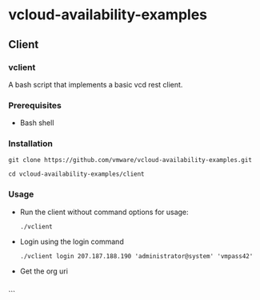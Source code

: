 

# vcloud-availability-examples

## Client

### vclient
A bash script that implements a basic vcd rest client.


### Prerequisites

* Bash shell

### Installation

```git clone https://github.com/vmware/vcloud-availability-examples.git```

```cd vcloud-availability-examples/client```




### Usage

* Run the client without command options for usage:

  ```./vclient```

* Login using the login command 

  ```./vclient login 207.187.188.190 'administrator@system' 'vmpass42' ```

* Get the org uri
  ``` ./vclient g org 

 <?xml version="1.0" encoding="UTF-8"?>
<OrgList xmlns="http://www.vmware.com/vcloud/v1.5" href="https://vcd-01a.corp.local/api/org/" type="application/vnd.vmware.vcloud.orgList+xml" xmlns:xsi="http://www.w3.org/2001/XMLSchema-instance" xsi:schemaLocation="http://www.vmware.com/vcloud/v1.5 http://vcd-01a.corp.local/api/v1.5/schema/master.xsd">
    <Org href="https://vcd-01a.corp.local/api/org/a93c9db9-7471-3192-8d09-a8f7eeda85f9" name="System" type="application/vnd.vmware.vcloud.org+xml"/>
    <Org href="https://vcd-01a.corp.local/api/org/e46b03d6-46bc-4c95-94fc-27a6c78737a9" name="ACME" type="application/vnd.vmware.vcloud.org+xml"/>
</OrgList>
```
